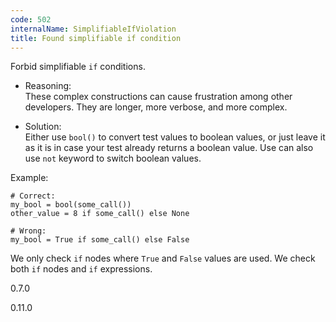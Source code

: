 ```yaml
---
code: 502
internalName: SimplifiableIfViolation
title: Found simplifiable if condition
---
```


Forbid simplifiable `if` conditions.

  - Reasoning:  
    These complex constructions can cause frustration among other
    developers. They are longer, more verbose, and more complex.

  - Solution:  
    Either use `bool()` to convert test values to boolean values, or
    just leave it as it is in case your test already returns a boolean
    value. Use can also use `not` keyword to switch boolean values.

Example:

    # Correct:
    my_bool = bool(some_call())
    other_value = 8 if some_call() else None
    
    # Wrong:
    my_bool = True if some_call() else False

We only check `if` nodes where `True` and `False` values are used. We
check both `if` nodes and `if` expressions.

<div class="versionadded">

0.7.0

</div>

<div class="versionchanged">

0.11.0

</div>